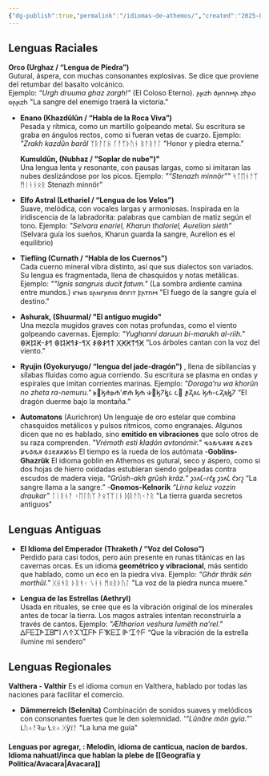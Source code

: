 ```yaml
---
{"dg-publish":true,"permalink":"/idiomas-de-athemos/","created":"2025-08-25T14:11:39.180-06:00","updated":"2025-08-25T17:00:12.000-06:00"}
---
```


## Lenguas Raciales ##
  **Orco (Urghaz / “Lengua de Piedra”)**  
    Gutural, áspera, con muchas consonantes explosivas. Se dice que proviene del retumbar del basalto volcánico.  
    Ejemplo: 
    _“Urgh druuma ghaz zargh!”_ (El Coloso Eterno).
    𐌰𐍂𐌶𐌷 𐌳𐍂𐌿𐌿𐌼𐌰 𐌶𐌷𐌰𐍈 𐍈𐌰𐍂𐌶𐌷
    "La sangre del enemigo traerá la victoria."


- **Enano (Khazdûlûn / “Habla de la Roca Viva”)**  
    Pesada y rítmica, como un martillo golpeando metal. Su escritura se graba en ángulos rectos, como si fueran vetas de cuarzo.
    Ejemplo: 
    _"Zrakh kazdûn barâl_
    ᛉᚱᚨᚴᚺ ᚴᚨᛉᚦᚢᚾ ᛒᚨᚱᚨᛚ
    "Honor y piedra eterna."

   **Kumuldûn, (Nubhaz / "Soplar de nube")"**  
    Una lengua lenta y resonante, con pausas largas, como si imitaran las nubes deslizándose por los picos.
    Ejemplo:
     _"“Stenazh minnör”"_ 
     ᛋᛏᛖᚾᚨᛉ ᛗᛁᚾᚾᛟᚱ
     Stenazh minnör”

- **Elfo Astral (Lethariel / “Lengua de los Velos”)**  
    Suave, melódica, con vocales largas y armoniosas. Inspirada en la iridiscencia de la labradorita: palabras que cambian de matiz según el tono.
    Ejemplo: _"Selvara enariel, Kharun thaloriel, Aurelion sieth"_ (Selvara guía los sueños, Kharun guarda la sangre, Aurelion es el equilibrio)

- **Tiefling (Curnath / “Habla de los Cuernos”)**  
    Cada cuerno mineral vibra distinto, así que sus dialectos son variados. Su lengua es fragmentada, llena de chasquidos y notas metálicas.
    Ejemplo:
     _""Ignis sangruis ducit fatum."_ (La sombra ardiente camina entre mundos.)
     𐌹𐌲𐌽𐌹𐍃 𐍃𐌰𐌽𐌲𐍂𐌿𐌹𐍃 𐌳𐌿𐌲𐌹𐍄 𐍆𐌰𐍄𐌿𐌼
	"El fuego de la sangre guía el destino."

- **Ashurak, (Shuurmal/ "El antiguo mugido"**  
    Una mezcla mugidos graves con notas profundas, como el viento golpeando cavernas.
     Ejemplo: 
     _"Yughanni daruun bi-marukh al-riih."_
     𐲈𐲀𐲄𐲈𐲈𐲂 𐲄𐲀𐲎𐲌𐲎 𐲂𐲀-𐲎𐲀𐲈𐲆𐲌 𐲀𐲎-𐲈𐲆𐲈𐲌
     “Los árboles cantan con la voz del viento.”
     

- **Ryujin  (Gyokuryugo/ “lengua del jade-dragón")**
     , llena de sibilancias y sílabas fluidas como agua corriendo. Su escritura se plasma en ondas y espirales que imitan corrientes marinas.
    Ejemplo:
    _"Doraga’ru wa khorûn no zheta ra-nemuru."_
    𐓭𐓔𐓤𐓐𐓬𐓐’𐓨𐓐 𐓥𐓐 𐓹𐓔𐓤𐓒𐓦𐓧 𐓧𐓔 𐓳𐓓𐓚𐓧 𐓤𐓐-𐓧𐓓𐓜𐓦𐓒
    “El dragón duerme bajo la montaña.”
    
- **Automatons**  (Aurichron)
    Un lenguaje de oro estelar que combina chasquidos metálicos y pulsos rítmicos, como engranajes. Algunos dicen que no es hablado, sino **emitido en vibraciones** que solo otros de su raza comprenden.
    _"Vrémoth esti kladón avtonómir."_
    𐒂𐒑𐒅𐒍𐒏𐒏𐒔 𐒅𐒒𐒔𐒊 𐒋𐒍𐒀𐒄𐒏 𐒀𐒖𐒔𐒏𐒏𐒎𐒊𐒑
    El tiempo es la rueda de los autómata
-**Goblins-Ghazrûk**
	El idioma goblin en Athemos es gutural, seco y áspero, como si dos hojas de hierro oxidadas estubieran siendo golpeadas contra escudos de madera vieja.
	_“Grûsh-akh grûsh krâz.”_
	𐑜𐑮𐑵𐑖-𐑩𐑒𐑣 𐑜𐑮𐑵𐑖 𐑒𐑮𐑩𐑟
	“La sangre llama a la sangre.”
-**Gnomos-Kelnorik**
	_“Lirna keluz vozzin draukar”_
	ᛚᛁᚱᚾᚨ ᚲᛖᛚᚢᛉ ᚹᛟᛉᛉᛁᚾ ᛞᚱᚨᚢᚲᚨᚱ
	"La tierra guarda secretos antiguos"
## Lenguas Antiguas ##
- **El Idioma del Emperador (Thraketh / “Voz del Coloso”)**  
    Perdido para casi todos, pero aún presente en runas titánicas en las cavernas orcas. Es un idioma **geométrico y vibracional**, más sentido que hablado, como un eco en la piedra viva.
    Ejemplo:
     _"Ghâr thrâk sën morthûl."_
     ᚷᚺᚬᚱ ᚦᚱᚬᚲ ᛊᛂᚾ ᛗᛟᚱᚦᚢᛚ
     "La voz de la piedra nunca muere."
    
- **Lengua de las Estrellas (Aethryl)**  
    Usada en rituales, se cree que es la vibración original de los minerales antes de tocar la tierra. Los magos astrales intentan reconstruirla a través de cantos.
    Ejemplo:
     _"Æltharion veshura lumëth na’rel."_
	𐊅𐊇𐊆𐊈𐊀𐊈𐊂𐊃𐊊 𐊍𐊁𐊉𐊄𐊈𐊇𐊀 𐊇𐊄𐊋𐊆𐊈 𐊊𐊀’𐊈𐊁𐊇
	“Que la vibración de la estrella ilumine mi sendero”

## Lenguas Regionales ##
**Valthera - Valthir** 
Es el idioma comun en Valthera, hablado por todas las naciones para facilitar el comercio.
- **Dämmerreich (Selenita)**
	Combinación de sonidos suaves y melódicos con consonantes fuertes que le den solemnidad.
	_'“Lûnâre mön gyia.”'_
	Ⳑᚢ⋏ᚨꝚ⟒ Ꝇᛟ⋏ ᚷÿ⟟ᚨ
	"La luna me guía"

#### Lenguas por agregar, : Melodin, idioma de canticua, nacion de bardos. Idioma nahuatl/inca que hablan la plebe de [[Geografía y Politica/Avacara\|Avacara]] ####
